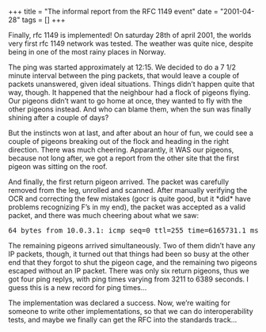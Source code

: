 +++
title = "The informal report from the RFC 1149 event"
date = "2001-04-28"
tags = []
+++

<p>Finally, rfc 1149 is implemented! On saturday 28th of april 2001, the worlds very first rfc 1149 network was tested. The weather was quite nice, despite being in one of the most rainy places in Norway.</p>
<p>The ping was started approximately at 12:15. We decided to do a 7 1/2 minute interval between the ping packets, that would leave a couple of packets unanswered, given ideal situations. Things didn’t happen quite that way, though. It happened that the neighbour had a flock of pigeons flying. Our pigeons didn’t want to go home at once, they wanted to fly with the other pigeons instead. And who can blame them, when the sun was finally shining after a couple of days?</p>
<p>But the instincts won at last, and after about an hour of fun, we could see a couple of pigeons breaking out of the flock and heading in the right direction. There was much cheering. Apparantly, it WAS our pigeons, because not long after, we got a report from the other site that the first pigeon was sitting on the roof.</p>
<p>And finally, the first return pigeon arrived. The packet was carefully removed from the leg, unrolled and scanned. After manually verifying the OCR and correcting the few mistakes (gocr is quite good, but it *did* have problems recognizing F’s in my end), the packet was accepted as a valid packet, and there was much cheering about what we saw:</p>
<pre>64 bytes from 10.0.3.1: icmp_seq=0 ttl=255 time=6165731.1 ms
</pre>
<p>The remaining pigeons arrived simultaneously. Two of them didn’t have any IP packets, though, it turned out that things had been so busy at the other end that they forgot to shut the pigeon cage, and the remaining two pigeons escaped without an IP packet. There was only six return pigeons, thus we got four ping replys, with ping times varying from 3211 to 6389 seconds. I guess this is a new record for ping times…</p>
<p>The implementation was declared a success. Now, we’re waiting for someone to write other implementations, so that we can do interoperability tests, and maybe we finally can get the RFC into the standards track…</p>
